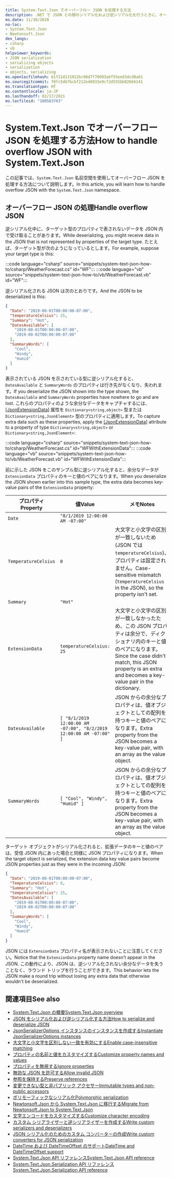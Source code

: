 ```yaml
---
title: System.Text.Json でオーバーフロー JSON を処理する方法
description: .NET で JSON との間のシリアル化および逆シリアル化を行うときに、オーバーフロー JSON を処理する方法について説明します。
ms.date: 11/30/2020
no-loc:
- System.Text.Json
- Newtonsoft.Json
dev_langs:
- csharp
- vb
helpviewer_keywords:
- JSON serialization
- serializing objects
- serialization
- objects, serializing
ms.openlocfilehash: 61f21d131922bc98d7f70093abf55eed3dcd8a61
ms.sourcegitcommit: f0fc5db7bcbf212e46933e9cf2d555bb82666141
ms.translationtype: HT
ms.contentlocale: ja-JP
ms.lasthandoff: 02/17/2021
ms.locfileid: "100583703"
---
```

# <a name="how-to-handle-overflow-json-with-systemtextjson"></a><span data-ttu-id="ba3df-103">System.Text.Json でオーバーフロー JSON を処理する方法</span><span class="sxs-lookup"><span data-stu-id="ba3df-103">How to handle overflow JSON with System.Text.Json</span></span>

<span data-ttu-id="ba3df-104">この記事では、`System.Text.Json` 名前空間を使用してオーバーフロー JSON を処理する方法について説明します。</span><span class="sxs-lookup"><span data-stu-id="ba3df-104">In this article, you will learn how to handle overflow JSON with the `System.Text.Json` namespace.</span></span>

## <a name="handle-overflow-json"></a><span data-ttu-id="ba3df-105">オーバーフロー JSON の処理</span><span class="sxs-lookup"><span data-stu-id="ba3df-105">Handle overflow JSON</span></span>

<span data-ttu-id="ba3df-106">逆シリアル化中に、ターゲット型のプロパティで表されないデータを JSON 内で受け取ることがあります。</span><span class="sxs-lookup"><span data-stu-id="ba3df-106">While deserializing, you might receive data in the JSON that is not represented by properties of the target type.</span></span> <span data-ttu-id="ba3df-107">たとえば、ターゲット型が次のようになっているとします。</span><span class="sxs-lookup"><span data-stu-id="ba3df-107">For example, suppose your target type is this:</span></span>

:::code language="csharp" source="snippets/system-text-json-how-to/csharp/WeatherForecast.cs" id="WF":::
:::code language="vb" source="snippets/system-text-json-how-to/vb/WeatherForecast.vb" id="WF":::

<span data-ttu-id="ba3df-108">逆シリアル化される JSON は次のとおりです。</span><span class="sxs-lookup"><span data-stu-id="ba3df-108">And the JSON to be deserialized is this:</span></span>

```json
{
  "Date": "2019-08-01T00:00:00-07:00",
  "temperatureCelsius": 25,
  "Summary": "Hot",
  "DatesAvailable": [
    "2019-08-01T00:00:00-07:00",
    "2019-08-02T00:00:00-07:00"
  ],
  "SummaryWords": [
    "Cool",
    "Windy",
    "Humid"
  ]
}
```

<span data-ttu-id="ba3df-109">表示されている JSON を示されている型に逆シリアル化すると、`DatesAvailable` と `SummaryWords` のプロパティは行き先がなくなり、失われます。</span><span class="sxs-lookup"><span data-stu-id="ba3df-109">If you deserialize the JSON shown into the type shown, the `DatesAvailable` and `SummaryWords` properties have nowhere to go and are lost.</span></span> <span data-ttu-id="ba3df-110">これらのプロパティのような余分なデータをキャプチャするには、[[JsonExtensionData]](xref:System.Text.Json.Serialization.JsonExtensionDataAttribute) 属性を `Dictionary<string,object>` 型または `Dictionary<string,JsonElement>` 型のプロパティに適用します。</span><span class="sxs-lookup"><span data-stu-id="ba3df-110">To capture extra data such as these properties, apply the [[JsonExtensionData]](xref:System.Text.Json.Serialization.JsonExtensionDataAttribute) attribute to a property of type `Dictionary<string,object>` or `Dictionary<string,JsonElement>`:</span></span>

:::code language="csharp" source="snippets/system-text-json-how-to/csharp/WeatherForecast.cs" id="WFWithExtensionData":::
:::code language="vb" source="snippets/system-text-json-how-to/vb/WeatherForecast.vb" id="WFWithExtensionData":::

<span data-ttu-id="ba3df-111">前に示した JSON をこのサンプル型に逆シリアル化すると、余分なデータが `ExtensionData` プロパティのキーと値のペアになります。</span><span class="sxs-lookup"><span data-stu-id="ba3df-111">When you deserialize the JSON shown earlier into this sample type, the extra data becomes key-value pairs of the `ExtensionData` property:</span></span>

| <span data-ttu-id="ba3df-112">プロパティ</span><span class="sxs-lookup"><span data-stu-id="ba3df-112">Property</span></span> | <span data-ttu-id="ba3df-113">値</span><span class="sxs-lookup"><span data-stu-id="ba3df-113">Value</span></span> | <span data-ttu-id="ba3df-114">メモ</span><span class="sxs-lookup"><span data-stu-id="ba3df-114">Notes</span></span> |
|--|--|--|
| `Date` | `"8/1/2019 12:00:00 AM -07:00"` |  |
| `TemperatureCelsius` | `0` | <span data-ttu-id="ba3df-115">大文字と小文字の区別が一致しないため (JSON では `temperatureCelsius`)、プロパティは設定されません。</span><span class="sxs-lookup"><span data-stu-id="ba3df-115">Case-sensitive mismatch (`temperatureCelsius` in the JSON), so the property isn't set.</span></span> |
| `Summary` | `"Hot"` |  |
| `ExtensionData` | `temperatureCelsius: 25` | <span data-ttu-id="ba3df-116">大文字と小文字の区別が一致しなかったため、この JSON プロパティは余分で、ディクショナリ内のキーと値のペアになります。</span><span class="sxs-lookup"><span data-stu-id="ba3df-116">Since the case didn't match, this JSON property is an extra and becomes a key-value pair in the dictionary.</span></span> |
| `DatesAvailable` | `[ "8/1/2019 12:00:00 AM -07:00", "8/2/2019 12:00:00 AM -07:00" ]` | <span data-ttu-id="ba3df-117">JSON からの余分なプロパティは、値オブジェクトとしての配列を持つキーと値のペアになります。</span><span class="sxs-lookup"><span data-stu-id="ba3df-117">Extra property from the JSON becomes a key-value pair, with an array as the value object.</span></span> |
| `SummaryWords` | `[ "Cool", "Windy", "Humid" ]` | <span data-ttu-id="ba3df-118">JSON からの余分なプロパティは、値オブジェクトとしての配列を持つキーと値のペアになります。</span><span class="sxs-lookup"><span data-stu-id="ba3df-118">Extra property from the JSON becomes a key-value pair, with an array as the value object.</span></span> |

<span data-ttu-id="ba3df-119">ターゲット オブジェクトがシリアル化されると、拡張データのキーと値のペアは、受信 JSON 内にあった場合と同様に JSON プロパティになります。</span><span class="sxs-lookup"><span data-stu-id="ba3df-119">When the target object is serialized, the extension data key value pairs become JSON properties just as they were in the incoming JSON:</span></span>

```json
{
  "Date": "2019-08-01T00:00:00-07:00",
  "TemperatureCelsius": 0,
  "Summary": "Hot",
  "temperatureCelsius": 25,
  "DatesAvailable": [
    "2019-08-01T00:00:00-07:00",
    "2019-08-02T00:00:00-07:00"
  ],
  "SummaryWords": [
    "Cool",
    "Windy",
    "Humid"
  ]
}
```

<span data-ttu-id="ba3df-120">JSON には `ExtensionData` プロパティ名が表示されないことに注意してください。</span><span class="sxs-lookup"><span data-stu-id="ba3df-120">Notice that the `ExtensionData` property name doesn't appear in the JSON.</span></span> <span data-ttu-id="ba3df-121">この動作により、JSON は、逆シリアル化されない余分なデータを失うことなく、ラウンド トリップを行うことができます。</span><span class="sxs-lookup"><span data-stu-id="ba3df-121">This behavior lets the JSON make a round trip without losing any extra data that otherwise wouldn't be deserialized.</span></span>

## <a name="see-also"></a><span data-ttu-id="ba3df-122">関連項目</span><span class="sxs-lookup"><span data-stu-id="ba3df-122">See also</span></span>

* [<span data-ttu-id="ba3df-123">System.Text.Json の概要</span><span class="sxs-lookup"><span data-stu-id="ba3df-123">System.Text.Json overview</span></span>](system-text-json-overview.md)
* [<span data-ttu-id="ba3df-124">JSON をシリアル化および逆シリアル化する方法</span><span class="sxs-lookup"><span data-stu-id="ba3df-124">How to serialize and deserialize JSON</span></span>](system-text-json-how-to.md)
* [<span data-ttu-id="ba3df-125">JsonSerializerOptions インスタンスのインスタンスを作成する</span><span class="sxs-lookup"><span data-stu-id="ba3df-125">Instantiate JsonSerializerOptions instances</span></span>](system-text-json-configure-options.md)
* [<span data-ttu-id="ba3df-126">大文字と小文字を区別しない一致を有効にする</span><span class="sxs-lookup"><span data-stu-id="ba3df-126">Enable case-insensitive matching</span></span>](system-text-json-character-casing.md)
* [<span data-ttu-id="ba3df-127">プロパティの名前と値をカスタマイズする</span><span class="sxs-lookup"><span data-stu-id="ba3df-127">Customize property names and values</span></span>](system-text-json-customize-properties.md)
* [<span data-ttu-id="ba3df-128">プロパティを無視する</span><span class="sxs-lookup"><span data-stu-id="ba3df-128">Ignore properties</span></span>](system-text-json-ignore-properties.md)
* [<span data-ttu-id="ba3df-129">無効な JSON を許可する</span><span class="sxs-lookup"><span data-stu-id="ba3df-129">Allow invalid JSON</span></span>](system-text-json-invalid-json.md)
* [<span data-ttu-id="ba3df-130">参照を保持する</span><span class="sxs-lookup"><span data-stu-id="ba3df-130">Preserve references</span></span>](system-text-json-preserve-references.md)
* [<span data-ttu-id="ba3df-131">変更できない型と非パブリック アクセサー</span><span class="sxs-lookup"><span data-stu-id="ba3df-131">Immutable types and non-public accessors</span></span>](system-text-json-immutability.md)
* [<span data-ttu-id="ba3df-132">ポリモーフィックなシリアル化</span><span class="sxs-lookup"><span data-stu-id="ba3df-132">Polymorphic serialization</span></span>](system-text-json-polymorphism.md)
* [<span data-ttu-id="ba3df-133">Newtonsoft.Json から System.Text.Json に移行する</span><span class="sxs-lookup"><span data-stu-id="ba3df-133">Migrate from Newtonsoft.Json to System.Text.Json</span></span>](system-text-json-migrate-from-newtonsoft-how-to.md)
* [<span data-ttu-id="ba3df-134">文字エンコードをカスタマイズする</span><span class="sxs-lookup"><span data-stu-id="ba3df-134">Customize character encoding</span></span>](system-text-json-character-encoding.md)
* [<span data-ttu-id="ba3df-135">カスタム シリアライザーと逆シリアライザーを作成する</span><span class="sxs-lookup"><span data-stu-id="ba3df-135">Write custom serializers and deserializers</span></span>](write-custom-serializer-deserializer.md)
* [<span data-ttu-id="ba3df-136">JSON シリアル化のためのカスタム コンバーターの作成</span><span class="sxs-lookup"><span data-stu-id="ba3df-136">Write custom converters for JSON serialization</span></span>](system-text-json-converters-how-to.md)
* [<span data-ttu-id="ba3df-137">DateTime および DateTimeOffset のサポート</span><span class="sxs-lookup"><span data-stu-id="ba3df-137">DateTime and DateTimeOffset support</span></span>](../datetime/system-text-json-support.md)
* <span data-ttu-id="ba3df-138">[System.Text.Json API リファレンス](xref:System.Text.Json)</span><span class="sxs-lookup"><span data-stu-id="ba3df-138">[System.Text.Json API reference](xref:System.Text.Json)</span></span>
* <span data-ttu-id="ba3df-139">[System.Text.Json.Serialization API リファレンス](xref:System.Text.Json.Serialization)</span><span class="sxs-lookup"><span data-stu-id="ba3df-139">[System.Text.Json.Serialization API reference](xref:System.Text.Json.Serialization)</span></span>
